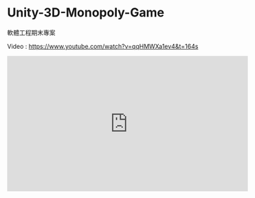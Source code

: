 # Unity-3D-Monopoly-Game
軟體工程期末專案

Video : https://www.youtube.com/watch?v=qqHMWXa1ev4&t=164s
<iframe width="560" height="315" src="https://www.youtube.com/embed/qqHMWXa1ev4" frameborder="0" allow="autoplay; encrypted-media" allowfullscreen></iframe>
